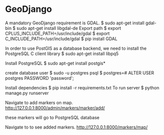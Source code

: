 # GeoDjango
A mandatory GeoDjango requirement is GDAL.
$ sudo apt-get install gdal-bin
$ sudo apt-get install libgdal-de
Export path
$ export CPLUS_INCLUDE_PATH=/usr/include/gdal
$ export C_INCLUDE_PATH=/usr/include/gdal
$ pip install GDAL



In order to use PostGIS as a database backend, we need to install the PostgreSQL C client library
$ sudo apt-get install libpq5

Install PostgreSQL
$ sudo apt-get install postgis*

create database user
$ sudo -u postgres psql
$ postgres=# ALTER USER postgres PASSWORD 'password';

Install dependencies 
$ pip install -r requirements.txt
To run server
$ python manage.py runserver

Navigate to add markers on map.
	http://127.0.0.1:8000/admin/markers/marker/add/  


these markers will go to PostgreSQL database 

Navigate to to see added markers.
	http://127.0.0.1:8000/markers/map/
